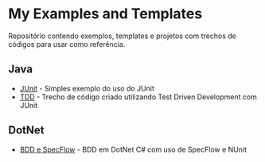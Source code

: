 # My Examples and Templates

Repositório contendo exemplos, templates e projetos com trechos de códigos para usar como referência.

## Java
* [JUnit](https://github.com/pablokintopp/Examples/tree/master/java/JUnitExample) - Simples exemplo do uso do JUnit
* [TDD](https://github.com/pablokintopp/Examples/tree/master/java/TDD) - Trecho de código criado utilizando Test Driven Development com JUnit

## DotNet
* [BDD e SpecFlow](https://github.com/pablokintopp/Examples/tree/master/DotNet/BDD%20with%20SpecFlow/BDDBasketDemo) - BDD em DotNet C# com uso de SpecFlow e NUnit
